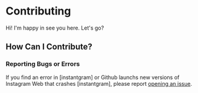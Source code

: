 # Contributing

Hi! I'm happy in see you here. Let's go?

## How Can I Contribute?

### Reporting Bugs or Errors

If you find an error in [instantgram] or Github launchs new versions of Instagram Web that crashes [instantgram], please report [opening an issue][1].

[1]:https://github.com/theus/instantgram/issues/new
